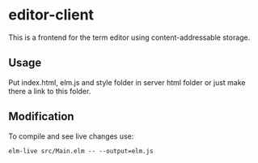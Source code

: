 # editor-client

This is a frontend for the term editor using content-addressable storage.

## Usage
Put index.html, elm.js and style folder in server html folder or just make there a link to this folder.

## Modification
To compile and see live changes use:

```
elm-live src/Main.elm -- --output=elm.js
```
